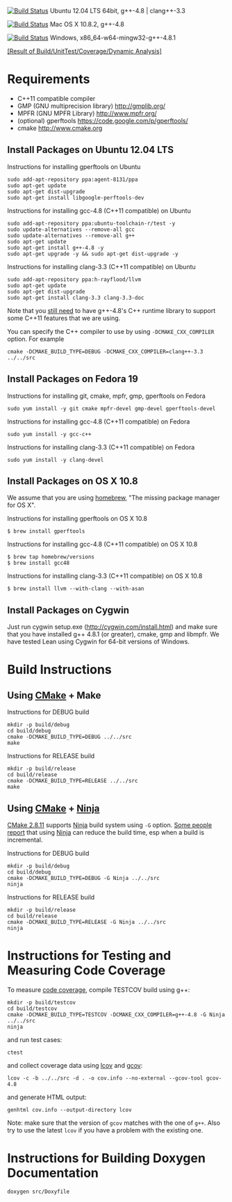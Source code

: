 [![Build Status](https://travis-ci.org/leodemoura/lean.png?branch=master)](https://travis-ci.org/leodemoura/lean)
Ubuntu 12.04 LTS 64bit, g++-4.8 | clang++-3.3

[![Build Status](https://travis-ci.org/soonhokong/lean-osx.png?branch=master)](https://travis-ci.org/soonhokong/lean-osx)
Mac OS X 10.8.2, g++-4.8

[![Build Status](https://travis-ci.org/soonhokong/lean-windows.png?branch=master)](https://travis-ci.org/soonhokong/lean-windows)
Windows, x86_64-w64-mingw32-g++-4.8.1

[[Result of Build/UnitTest/Coverage/Dynamic Analysis]][cdash]

[cdash]: http://cmacslab2.modck.cs.cmu.edu/CDash-2-0-2/index.php?project=Lean

Requirements
============

- C++11 compatible compiler
- GMP (GNU multiprecision library)
  http://gmplib.org/
- MPFR (GNU MPFR Library)
  http://www.mpfr.org/
- (optional) gperftools
  https://code.google.com/p/gperftools/
- cmake
  http://www.cmake.org

Install Packages on Ubuntu 12.04 LTS
------------------------------------

Instructions for installing gperftools on Ubuntu

    sudo add-apt-repository ppa:agent-8131/ppa
    sudo apt-get update
    sudo apt-get dist-upgrade
    sudo apt-get install libgoogle-perftools-dev

Instructions for installing gcc-4.8 (C++11 compatible) on Ubuntu

    sudo add-apt-repository ppa:ubuntu-toolchain-r/test -y
    sudo update-alternatives --remove-all gcc
    sudo update-alternatives --remove-all g++
    sudo apt-get update
    sudo apt-get install g++-4.8 -y
    sudo apt-get upgrade -y && sudo apt-get dist-upgrade -y

Instructions for installing clang-3.3 (C++11 compatible) on Ubuntu

    sudo add-apt-repository ppa:h-rayflood/llvm
    sudo apt-get update
    sudo apt-get dist-upgrade
    sudo apt-get install clang-3.3 clang-3.3-doc

Note that you [still need][clang_cxx_status] to have g++-4.8's C++
runtime library to support some C++11 features that we are using.

You can specify the C++ compiler to use by using ``-DCMAKE_CXX_COMPILER``
option. For example

    cmake -DCMAKE_BUILD_TYPE=DEBUG -DCMAKE_CXX_COMPILER=clang++-3.3 ../../src

[clang_cxx_status]: http://clang.llvm.org/cxx_status.html

Install Packages on Fedora 19
-----------------------------

Instructions for installing git, cmake, mpfr, gmp, gperftools on Fedora

    sudo yum install -y git cmake mpfr-devel gmp-devel gperftools-devel

Instructions for installing gcc-4.8 (C++11 compatible) on Fedora

    sudo yum install -y gcc-c++

Instructions for installing clang-3.3 (C++11 compatible) on Fedora

    sudo yum install -y clang-devel

Install Packages on OS X 10.8
-----------------------------
We assume that you are using [homebrew][homebrew], "The missing package manager for OS X".

[homebrew]: http://brew.sh

Instructions for installing gperftools on OS X 10.8

    $ brew install gperftools

Instructions for installing gcc-4.8 (C++11 compatible) on OS X 10.8

    $ brew tap homebrew/versions
    $ brew install gcc48

Instructions for installing clang-3.3 (C++11 compatible) on OS X 10.8

    $ brew install llvm --with-clang --with-asan

Install Packages on Cygwin
--------------------------
Just run cygwin setup.exe (http://cygwin.com/install.html) and make sure that you have installed g++ 4.8.1 (or greater), cmake, gmp and libmpfr.
We have tested Lean using Cygwin for 64-bit versions of Windows.

Build Instructions
==================

Using [CMake][cmake] + Make
---------------------
Instructions for DEBUG build

    mkdir -p build/debug
    cd build/debug
    cmake -DCMAKE_BUILD_TYPE=DEBUG ../../src
    make

Instructions for RELEASE build

    mkdir -p build/release
    cd build/release
    cmake -DCMAKE_BUILD_TYPE=RELEASE ../../src
    make

Using [CMake][cmake] + [Ninja][ninja]
-------------------------------
[CMake 2.8.11][cmake] supports [Ninja][ninja] build system using
``-G`` option. [Some people report][ninja_work] that using
[Ninja][ninja] can reduce the build time, esp when a build is
incremental.

[ninja_work]: https://plus.google.com/108996039294665965197/posts/SfhrFAhRyyd

Instructions for DEBUG build

    mkdir -p build/debug
    cd build/debug
    cmake -DCMAKE_BUILD_TYPE=DEBUG -G Ninja ../../src
    ninja

Instructions for RELEASE build

    mkdir -p build/release
    cd build/release
    cmake -DCMAKE_BUILD_TYPE=RELEASE -G Ninja ../../src
    ninja

[cmake]: http://www.cmake.org/
[ninja]: http://martine.github.io/ninja/

Instructions for Testing and Measuring Code Coverage
====================================================

To measure [code coverage][cover], compile TESTCOV build using g++:

    mkdir -p build/testcov
    cd build/testcov
    cmake -DCMAKE_BUILD_TYPE=TESTCOV -DCMAKE_CXX_COMPILER=g++-4.8 -G Ninja ../../src
    ninja

and run test cases:

    ctest

and collect coverage data using [lcov][lcov] and [gcov][gcov]:

    lcov -c -b ../../src -d . -o cov.info --no-external --gcov-tool gcov-4.8

and generate HTML output:

    genhtml cov.info --output-directory lcov

Note: make sure that the version of ``gcov`` matches with the one of
``g++``. Also try to use the latest ``lcov`` if you have a problem
with the existing one.

[gcov]: http://gcc.gnu.org/onlinedocs/gcc/Gcov.html
[lcov]: http://ltp.sourceforge.net/coverage/lcov.php
[cover]: https://dl.dropboxusercontent.com/u/203889738/lcov/index.html

Instructions for Building Doxygen Documentation
===============================================

    doxygen src/Doxyfile

